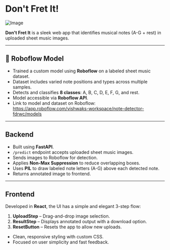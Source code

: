 # Don't Fret It!

![Image](https://github.com/user-attachments/assets/34c84eb9-1e82-4d01-a374-70df1224b934)

**Don't Fret It** is a sleek web app that identifies musical notes (A-G + rest) in uploaded sheet music images.

---

## 🧠 Roboflow Model

- Trained a custom model using **Roboflow** on a labeled sheet music dataset.
- Dataset includes varied note positions and types across multiple samples.
- Detects and classifies **8 classes**: A, B, C, D, E, F, G, and rest.
- Model accessible via **Roboflow API**.
- Link to model and dataset on Roboflow: https://app.roboflow.com/vishwaks-workspace/note-detector-fdrwc/models

---

## Backend

- Built using **FastAPI**.
- `/predict` endpoint accepts uploaded sheet music images.
- Sends images to Roboflow for detection.
- Applies **Non-Max Suppression** to reduce overlapping boxes.
- Uses **PIL** to draw labeled note letters (A-G) above each detected note.
- Returns annotated image to frontend.

---

## Frontend

Developed in **React**, the UI has a simple and elegant 3-step flow:

1. **UploadStep** – Drag-and-drop image selection.
2. **ResultStep** – Displays annotated output with a download option.
3. **ResetButton** – Resets the app to allow new uploads.

- Clean, responsive styling with custom CSS.
- Focused on user simplicity and fast feedback.
